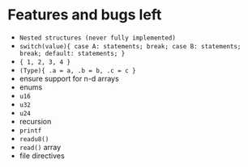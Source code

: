 
# Features and bugs left

- `Nested structures (never fully implemented)`
- `switch(value){ case A: statements; break; case B: statements; break; default: statements; }`
- `{ 1, 2, 3, 4 }`
- `(Type){ .a = a, .b = b, .c = c }`
- ensure support for n-d arrays
- enums
- `u16`
- `u32`
- `u24`
- recursion
- `printf`
- `readu8()` 
- `read()` array
- file directives

